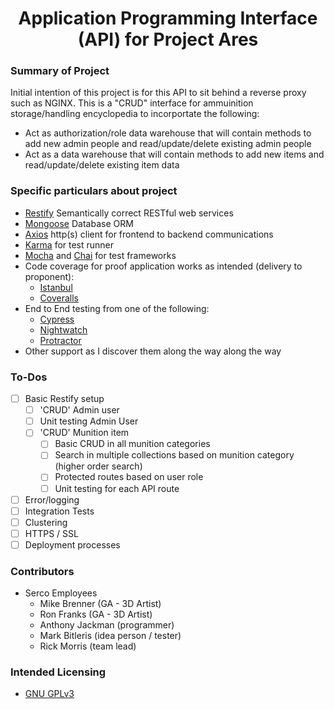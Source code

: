 # <center>Application Programming Interface (API) for Project Ares</center>

### **Summary of Project**

Initial intention of this project is for this API to sit behind a reverse proxy such as NGINX.  This is a "CRUD" interface for ammuinition storage/handling encyclopedia to incorportate the following:

* Act as authorization/role data warehouse that will contain methods to add new admin people and read/update/delete existing admin people
* Act as a data warehouse that will contain methods to add new items and read/update/delete existing item data

### **Specific particulars about project**

* [Restify](http://restify.com) Semantically correct RESTful web services
* [Mongoose](http://mongoosejs.com) Database ORM
* [Axios](https://github.com/axios/axios) http(s) client for frontend to backend communications
* [Karma](https://karma-runner.github.io) for test runner
* [Mocha](https://mochajs.org) and [Chai](http://chaijs.com) for test frameworks
* Code coverage for proof application works as intended (delivery to proponent):
  * [Istanbul](https://istanbul.js.org)
  * [Coveralls](https://coveralls.io)
* End to End testing from one of the following:
  * [Cypress](https://www.cypress.io)
  * [Nightwatch](http://nightwatchjs.org)
  * [Protractor](https://www.protractortest.org)
* Other support as I discover them along the way along the way

### **To-Dos**

* [ ] Basic Restify setup
  * [ ] 'CRUD' Admin user
  * [ ] Unit testing Admin User
  * [ ] 'CRUD' Munition item
    * [ ] Basic CRUD in all munition categories
    * [ ] Search in multiple collections based on munition category (higher order search)
    * [ ] Protected routes based on user role
    * [ ] Unit testing for each API route
* [ ] Error/logging
* [ ] Integration Tests
* [ ] Clustering
* [ ] HTTPS / SSL
* [ ] Deployment processes

### **Contributors**

* Serco Employees
  * Mike Brenner (GA - 3D Artist)
  * Ron Franks (GA - 3D Artist)
  * Anthony Jackman (programmer)
  * Mark Bitleris (idea person / tester)
  * Rick Morris (team lead)

### **Intended Licensing**

* [GNU GPLv3](https://www.gnu.org/licenses/gpl-3.0.en.html)

